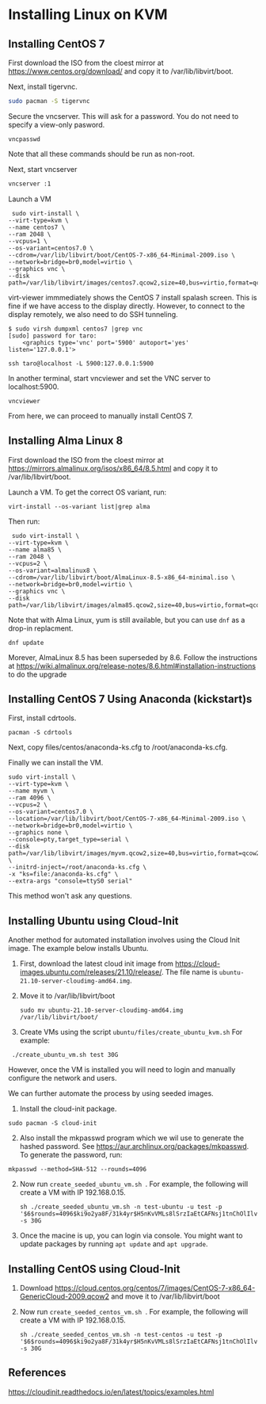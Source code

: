 # Installing Linux on KVM

## Installing CentOS 7

First download the ISO from the cloest mirror at https://www.centos.org/download/ and copy it to /var/lib/libvirt/boot.

Next, install tigervnc.

```bash
sudo pacman -S tigervnc
```

Secure the vncserver. This will ask for a password. You do not need to specify a view-only pasword.

```
vncpasswd
```

Note that all these commands should be run as non-root.

Next, start vncserver

```bash
vncserver :1
```

Launch a VM

```
 sudo virt-install \
--virt-type=kvm \
--name centos7 \
--ram 2048 \
--vcpus=1 \
--os-variant=centos7.0 \
--cdrom=/var/lib/libvirt/boot/CentOS-7-x86_64-Minimal-2009.iso \
--network=bridge=br0,model=virtio \
--graphics vnc \
--disk path=/var/lib/libvirt/images/centos7.qcow2,size=40,bus=virtio,format=qcow2
```

virt-viewer immmediately shows the CentOS 7 install spalash screen. This is fine if we have access to the display directly. However, to connect to the display remotely, we also need to do SSH tunneling.

```
$ sudo virsh dumpxml centos7 |grep vnc
[sudo] password for taro: 
    <graphics type='vnc' port='5900' autoport='yes' listen='127.0.0.1'>

ssh taro@localhost -L 5900:127.0.0.1:5900
```

In another terminal, start vncviewer and set the VNC server to localhost:5900. 

```
vncviewer
```

From here, we can proceed to manually install CentOS 7.

## Installing Alma Linux 8

First download the ISO from the cloest mirror at https://mirrors.almalinux.org/isos/x86_64/8.5.html and copy it to /var/lib/libvirt/boot.

Launch a VM. To get the correct OS variant, run:

```
virt-install --os-variant list|grep alma
```

Then run:

```
 sudo virt-install \
--virt-type=kvm \
--name alma85 \
--ram 2048 \
--vcpus=2 \
--os-variant=almalinux8 \
--cdrom=/var/lib/libvirt/boot/AlmaLinux-8.5-x86_64-minimal.iso \
--network=bridge=br0,model=virtio \
--graphics vnc \
--disk path=/var/lib/libvirt/images/alma85.qcow2,size=40,bus=virtio,format=qcow2
```

Note that with Alma Linux, yum is still available, but you can use `dnf` as a drop-in replacment.

  ```
  dnf update
  ```

Morever, AlmaLinux 8.5 has been superseded by 8.6. Follow the instructions at https://wiki.almalinux.org/release-notes/8.6.html#installation-instructions to do the upgrade



## Installing CentOS 7 Using Anaconda (kickstart)s

First, install cdrtools.

```
pacman -S cdrtools
```

Next, copy files/centos/anaconda-ks.cfg to /root/anaconda-ks.cfg.

Finally we can install the VM.

```
sudo virt-install \
--virt-type=kvm \
--name myvm \
--ram 4096 \
--vcpus=2 \
--os-variant=centos7.0 \
--location=/var/lib/libvirt/boot/CentOS-7-x86_64-Minimal-2009.iso \
--network=bridge=br0,model=virtio \
--graphics none \
--console=pty,target_type=serial \
--disk path=/var/lib/libvirt/images/myvm.qcow2,size=40,bus=virtio,format=qcow2 \
--initrd-inject=/root/anaconda-ks.cfg \
-x "ks=file:/anaconda-ks.cfg" \
--extra-args "console=ttyS0 serial"
```

This method won't ask any questions.

## Installing Ubuntu using Cloud-Init

Another method for automated installation involves using the Cloud Init image. The example below installs Ubuntu.

1. First, download the latest cloud init image from https://cloud-images.ubuntu.com/releases/21.10/release/. The file name is `ubuntu-21.10-server-cloudimg-amd64.img`. 

2. Move it to /var/lib/libvirt/boot

    ```
    sudo mv ubuntu-21.10-server-cloudimg-amd64.img /var/lib/libvirt/boot/
    ```

3. Create VMs using the script `ubuntu/files/create_ubuntu_kvm.sh` For example:

  ```
   ./create_ubuntu_vm.sh test 30G
   ```

However, once the VM is installed you will need to login and manually configure the network and users.

We can further automate the process by using seeded images.

1. Install the cloud-init package.

  ```
  sudo pacman -S cloud-init
  ```

2. Also install the mkpasswd program which we wil use to generate the hashed password. See https://aur.archlinux.org/packages/mkpasswd. To generate the password, run:

  ```
  mkpasswd --method=SHA-512 --rounds=4096
  ```

2. Now run `create_seeded_ubuntu_vm.sh `. For example, the following will create a VM with IP 192.168.0.15.


    ```
    sh ./create_seeded_ubuntu_vm.sh -n test-ubuntu -u test -p '$6$rounds=4096$ki9o2ya8F/31k4yr$H5nKvVMLs8lSrzIaEtCAFNsj1tnChOlIlvOPgK8WCRQTh9hf5GslKbXqBRs2azzBzcMUfKxMxokSiEMWgQN7z1' -s 30G
    ```

3. Once the macine is up, you can login via console. You might want to update packages by running `apt update` and `apt upgrade`.

## Installing CentOS using Cloud-Init

1. Download https://cloud.centos.org/centos/7/images/CentOS-7-x86_64-GenericCloud-2009.qcow2 and move it to /var/lib/libvirt/boot

2. Now run `create_seeded_centos_vm.sh `. For example, the following will create a VM with IP 192.168.0.15.

    ```
    sh ./create_seeded_centos_vm.sh -n test-centos -u test -p '$6$rounds=4096$ki9o2ya8F/31k4yr$H5nKvVMLs8lSrzIaEtCAFNsj1tnChOlIlvOPgK8WCRQTh9hf5GslKbXqBRs2azzBzcMUfKxMxokSiEMWgQN7z1' -s 30G
    ```

## References

https://cloudinit.readthedocs.io/en/latest/topics/examples.html